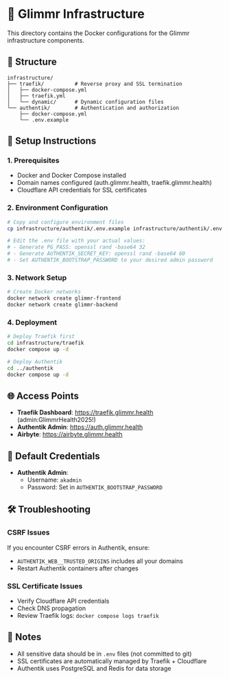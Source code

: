 # 🚀 Glimmr Infrastructure

This directory contains the Docker configurations for the Glimmr infrastructure components.

## 📁 Structure

```
infrastructure/
├── traefik/          # Reverse proxy and SSL termination
│   ├── docker-compose.yml
│   ├── traefik.yml
│   └── dynamic/      # Dynamic configuration files
└── authentik/        # Authentication and authorization
    ├── docker-compose.yml
    └── .env.example
```

## 🔧 Setup Instructions

### 1. Prerequisites

- Docker and Docker Compose installed
- Domain names configured (auth.glimmr.health, traefik.glimmr.health)
- Cloudflare API credentials for SSL certificates

### 2. Environment Configuration

```bash
# Copy and configure environment files
cp infrastructure/authentik/.env.example infrastructure/authentik/.env

# Edit the .env file with your actual values:
# - Generate PG_PASS: openssl rand -base64 32
# - Generate AUTHENTIK_SECRET_KEY: openssl rand -base64 60
# - Set AUTHENTIK_BOOTSTRAP_PASSWORD to your desired admin password
```

### 3. Network Setup

```bash
# Create Docker networks
docker network create glimmr-frontend
docker network create glimmr-backend
```

### 4. Deployment

```bash
# Deploy Traefik first
cd infrastructure/traefik
docker compose up -d

# Deploy Authentik
cd ../authentik
docker compose up -d
```

## 🌐 Access Points

- **Traefik Dashboard**: https://traefik.glimmr.health (admin:GlimmrHealth2025!)
- **Authentik Admin**: https://auth.glimmr.health
- **Airbyte**: https://airbyte.glimmr.health

## 🔐 Default Credentials

- **Authentik Admin**: 
  - Username: `akadmin`
  - Password: Set in `AUTHENTIK_BOOTSTRAP_PASSWORD`

## 🛠️ Troubleshooting

### CSRF Issues
If you encounter CSRF errors in Authentik, ensure:
- `AUTHENTIK_WEB__TRUSTED_ORIGINS` includes all your domains
- Restart Authentik containers after changes

### SSL Certificate Issues
- Verify Cloudflare API credentials
- Check DNS propagation
- Review Traefik logs: `docker compose logs traefik`

## 📝 Notes

- All sensitive data should be in `.env` files (not committed to git)
- SSL certificates are automatically managed by Traefik + Cloudflare
- Authentik uses PostgreSQL and Redis for data storage
